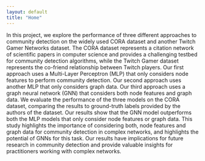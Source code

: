 ```yaml
---
layout: default
title: "Home"
---
```


In this project, we explore the performance of three different approaches to community detection on the widely used CORA dataset and another Twitch Gamer Networks dataset. The CORA dataset represents a citation network of scientific papers in computer science and provides a challenging testbed for community detection algorithms, while the Twitch Gamer dataset represents the co-friend relationship between Twitch players. Our first approach uses a Multi-Layer Perceptron (MLP) that only considers node features to perform community detection. Our second approach uses another MLP that only considers graph data. Our third approach uses a graph neural network (GNN) that considers both node features and graph data. We evaluate the performance of the three models on the CORA dataset, comparing the results to ground-truth labels provided by the authors of the dataset. Our results show that the GNN model outperforms both the MLP models that only consider node features or graph data. This study highlights the importance of considering both, node features and graph data for community detection in complex networks, and highlights the potential of GNNs for this task. Our results have implications for future research in community detection and provide valuable insights for practitioners working with complex networks.
